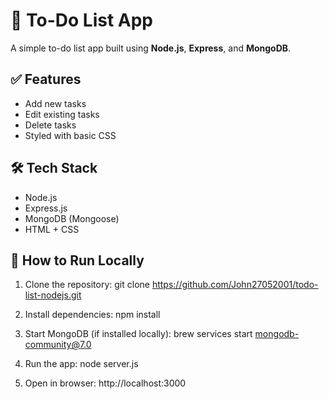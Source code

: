 # 📝 To-Do List App

A simple to-do list app built using **Node.js**, **Express**, and **MongoDB**.

## ✅ Features

- Add new tasks
- Edit existing tasks
- Delete tasks
- Styled with basic CSS

## 🛠 Tech Stack

- Node.js
- Express.js
- MongoDB (Mongoose)
- HTML + CSS

## 🚀 How to Run Locally

1. Clone the repository:
git clone https://github.com/John27052001/todo-list-nodejs.git


2. Install dependencies:
npm install


3. Start MongoDB (if installed locally):
brew services start mongodb-community@7.0


4. Run the app:
node server.js


5. Open in browser:
http://localhost:3000